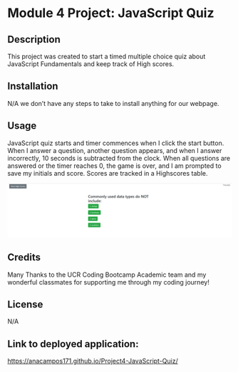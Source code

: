 # Module 4 Project: JavaScript Quiz

## Description

This project was created to start a timed multiple choice quiz about JavaScript Fundamentals and keep track of High scores.

## Installation

N/A we don’t have any steps to take to install anything for our webpage.

## Usage
JavaScript quiz starts and timer commences when I click the start button. 
When I answer a question, another question appears, and when I answer incorrectly, 10 seconds is subtracted from the clock.
When all questions are answered or the timer reaches 0, the game is over, and I am prompted to save my initials and score.
Scores are tracked in a Highscores table.

 ![Alt text](assets/images/Javascript%20quiz%20image.png)
 
## Credits
Many Thanks to the UCR Coding Bootcamp Academic team and my wonderful classmates for supporting me through my coding journey!
##
## License
N/A
## Link to deployed application: 

https://anacampos171.github.io/Project4-JavaScript-Quiz/
